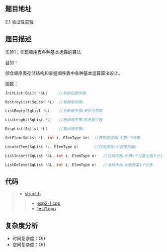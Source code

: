 <!--
 * @Date        : 2020-05-02 20:37:47
 * @LastEditors : anlzou
 * @Github      : https://github.com/anlzou
 * @LastEditTime: 2020-11-10 20:00:51
 * @FilePath    : \data-structure\chapters\chapter02_linear_list\test-1.md
 * @Describe    : 
 -->
## 题目地址
2.1 验证性实验

## 题目描述
实验1：实现顺序表各种基本运算的算法

目的：

领会顺序表存储结构和掌握顺序表中各种基本运算算法设计。

函数：
```c++
InitList(SqLit *&L)     //初始化顺序表L

DestroyList(SqList *L)  //释放顺序表L

ListEmpty(SqList *L)    //判断顺序表L是否为空表

ListLenght(SqList *L)   //放回顺序表L的元素个数

DispList(SqList *L)     //输出顺序表L

GetElem(SqList *L, int i, ElemType &e)  //获取顺序表L中第i个元素

LocateElem(SqList *L, ElemType e)       //在顺序表L中查找元素e

ListInsert(SqList *&L, int i, ElemType e)   //在顺序表L中第i个位置上插入元素e

ListDelete(SqList *&L, int i, ElemType e)   //从顺序表L中删除第i个元素
```

## 代码
> - [struct.h](./code/struct/struct.h)
>> - [exp2-1.cpp](./code/exp2-1.cpp)
>> - [test1.cpp](./code/test1.cpp)

## 复杂度分析

- 时间复杂度：O()
- 空间复杂度：O()